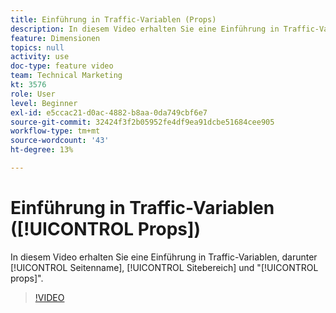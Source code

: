 ```yaml
---
title: Einführung in Traffic-Variablen (Props)
description: In diesem Video erhalten Sie eine Einführung in Traffic-Variablen, einschließlich Seitenname, Sitebereich und "Props".
feature: Dimensionen
topics: null
activity: use
doc-type: feature video
team: Technical Marketing
kt: 3576
role: User
level: Beginner
exl-id: e5ccac21-d0ac-4882-b8aa-0da749cbf6e7
source-git-commit: 32424f3f2b05952fe4df9ea91dcbe51684cee905
workflow-type: tm+mt
source-wordcount: '43'
ht-degree: 13%

---
```


# Einführung in Traffic-Variablen ([!UICONTROL Props])

In diesem Video erhalten Sie eine Einführung in Traffic-Variablen, darunter [!UICONTROL Seitenname], [!UICONTROL Sitebereich] und &quot;[!UICONTROL props]&quot;.

>[!VIDEO](https://video.tv.adobe.com/v/28767/?quality=12)
